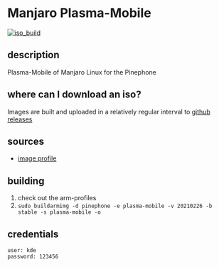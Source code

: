 # Manjaro Plasma-Mobile
[![iso_build](https://github.com/manjaro-pinephone/plasma-mobile/workflows/image_build/badge.svg)](https://github.com/manjaro-pinephone/plasma-mobile/actions)

## description

Plasma-Mobile of Manjaro Linux for the Pinephone

## where can I download an iso?

Images are built and uploaded in a relatively regular interval to [github releases](https://github.com/manjaro-pinephone/plasma-mobile/releases)

## sources

- [image profile](https://github.com/manjaro-pinephone/arm-profiles)

## building

1. check out the arm-profiles
2. `sudo buildarmimg -d pinephone -e plasma-mobile -v 20210226 -b stable -s plasma-mobile -o`

## credentials

```
user: kde
password: 123456
```
